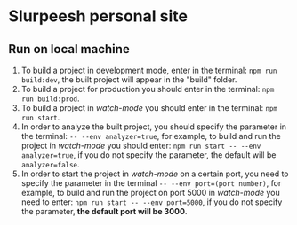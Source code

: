 # Slurpeesh personal site

## Run on local machine

1. To build a project in development mode, enter in the terminal: `npm run build:dev`, the built project will appear in the "build" folder.
2. To build a project for production you should enter in the terminal: `npm run build:prod`.
3. To build a project in *watch-mode* you should enter in the terminal: `npm run start`.
4. In order to analyze the built project, you should specify the parameter in the terminal: `-- --env analyzer=true`, for example, to build and run the project in *watch-mode* you should enter: `npm run start -- --env analyzer=true`, if you do not specify the parameter, the default will be `analyzer=false`.
5. In order to start the project in *watch-mode* on a certain port, you need to specify the parameter in the terminal `-- --env port=(port number)`, for example, to build and run the project on port 5000 in *watch-mode* you need to enter: `npm run start -- --env port=5000`, if you do not specify the parameter, **the default port will be 3000**.
